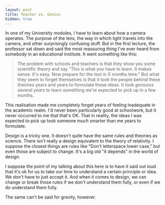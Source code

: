 ```yaml
---
layout: post
title: Teacher vs. Genius
hidden: true
---
```


In one of my University modules, I have to learn about how a camera operates. The purpose of the lens, the way in which light travels into the camera, and other surprisingly confusing stuff. But in the first lecture, the professor sat down and said the most reassuring thing I've ever heard from somebody in an educational institute. It went something like this:



> The problem with schools and teachers is that they show you some scientific theory and say "This is what you have to learn. It makes sense. It's easy. Now prepare for the test in X months time." But what they seem to forget themselves is that it took the people behind these theories years and years to formulate these ideas. It took _geniuses_ several _years_ to learn something we're expected to pick up in a few months.



This realisation made me completely forget years of feeling inadequate in the academic realm. I'd never been particularly good at schoolwork, but it never occurred to me that that's OK. That in reality, the ideas I was expected to pick up took someone _much_ smarter than me years to formulate.

Design is a tricky one. It doesn't quite have the same rules and theories as science. There isn't really a design equivalent to the theory of relativity. I suppose the closest things are rules like "Don't letterspace lower case," but even those are subject to change. It's a big old "it depends" in the world of design.

I suppose the point of my talking about this here is to have it said out loud that it's ok for us to take our time to understand a certain principle or idea. We don't have to just accept it. And when it comes to design, we can change or break those rules if we don't understand them fully, or even if we do understand them fully.

The same can't be said for gravity, however.
